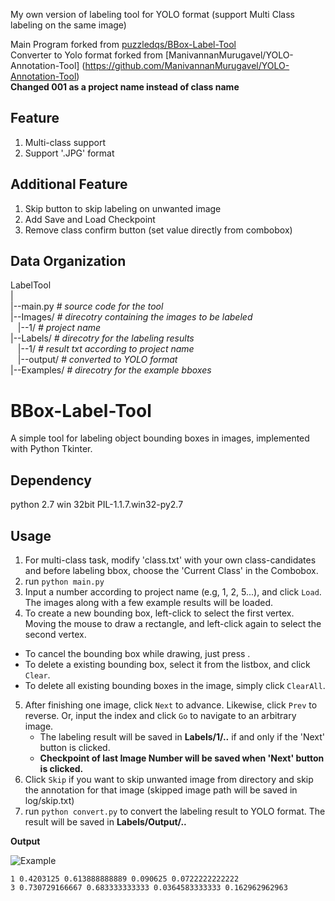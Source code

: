My own version of labeling tool for YOLO format (support Multi Class labeling on the same image)

Main Program forked from [puzzledqs/BBox-Label-Tool](https://github.com/puzzledqs/BBox-Label-Tool/tree/multi-class)<br>
Converter to Yolo format forked from [ManivannanMurugavel/YOLO-Annotation-Tool] (https://github.com/ManivannanMurugavel/YOLO-Annotation-Tool)<br>
**Changed 001 as a project name instead of class name**

## Feature
1. Multi-class support 
2. Support '.JPG' format

## Additional Feature
1. Skip button to skip labeling on unwanted image
2. Add Save and Load Checkpoint
3. Remove class confirm button (set value directly from combobox)

Data Organization
-----------------
LabelTool  
|  
|--main.py                    *# source code for the tool*  
|--Images/                    *# direcotry containing the images to be labeled* <br>
&nbsp;&nbsp;&nbsp;|--1/               *# project name*  
|--Labels/                    *# direcotry for the labeling results*  
&nbsp;&nbsp;&nbsp;|--1/       *# result txt according to project name* <br>
&nbsp;&nbsp;&nbsp;|--output/  *# converted to YOLO format*<br>
|--Examples/                  *# direcotry for the example bboxes* 

BBox-Label-Tool
===============

A simple tool for labeling object bounding boxes in images, implemented with Python Tkinter. 

Dependency
----------
python 2.7 win 32bit
PIL-1.1.7.win32-py2.7

## Usage
1. For multi-class task, modify 'class.txt' with your own class-candidates and before labeling bbox, choose the 'Current Class' in the Combobox.
2. run `python main.py` 
3. Input a number according to project name (e.g, 1, 2, 5...), and click `Load`. The images along with a few example results will be loaded.
4. To create a new bounding box, left-click to select the first vertex. Moving the mouse to draw a rectangle, and left-click again to select the second vertex.
  - To cancel the bounding box while drawing, just press <Esc>.
  - To delete a existing bounding box, select it from the listbox, and click `Clear`.
  - To delete all existing bounding boxes in the image, simply click `ClearAll`.
5. After finishing one image, click `Next` to advance. Likewise, click `Prev` to reverse. Or, input the index and click `Go` to navigate to an arbitrary image.
   - The labeling result will be saved in **Labels/1/..** if and only if the 'Next' button is clicked.
   - **Checkpoint of last Image Number will be saved when 'Next' button is clicked.**
6. Click `Skip` if you want to skip unwanted image from directory and skip the annotation for that image (skipped image path will be saved in log/skip.txt)
7. run `python convert.py` to convert the labeling result to YOLO format. The result will be saved in **Labels/Output/..**
   
**Output**

![Example](https://github.com/gameon67/Yolo_MultiClass_LabelTool/blob/master/Examples/demo/Capture.JPG)

    1 0.4203125 0.613888888889 0.090625 0.0722222222222
    3 0.730729166667 0.683333333333 0.0364583333333 0.162962962963

